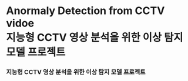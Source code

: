 <h1>Anormaly Detection from CCTV vidoe<br>
지능형 CCTV 영상 분석을 위한 이상 탐지 모델 프로젝트</h1>

<h3>
지능형 CCTV 영상 분석을 위한 이상 탐지 모델 프로젝트
</h3>




<h6>

